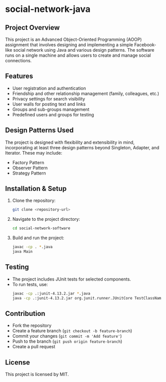 # social-network-java

## Project Overview
This project is an Advanced Object-Oriented Programming (AOOP) assignment that involves designing and implementing a simple Facebook-like social network using Java and various design patterns. The software runs on a single machine and allows users to create and manage social connections.

## Features
- User registration and authentication
- Friendship and other relationship management (family, colleagues, etc.)
- Privacy settings for search visibility
- User walls for posting text and links
- Groups and sub-groups management
- Predefined users and groups for testing

## Design Patterns Used
The project is designed with flexibility and extensibility in mind, incorporating at least three design patterns beyond Singleton, Adapter, and Iterator. These may include:
- Factory Pattern
- Observer Pattern
- Strategy Pattern

## Installation & Setup
1. Clone the repository:
   ```sh
   git clone <repository-url>
   ```
2. Navigate to the project directory:
   ```sh
   cd social-network-software
   ```
3. Build and run the project:
   ```sh
   javac -cp . *.java
   java Main
   ```

## Testing
- The project includes JUnit tests for selected components.
- To run tests, use:
  ```sh
  javac -cp .:junit-4.13.2.jar *.java
  java -cp .:junit-4.13.2.jar org.junit.runner.JUnitCore TestClassName
  ```

## Contribution
- Fork the repository
- Create a feature branch (`git checkout -b feature-branch`)
- Commit your changes (`git commit -m 'Add feature'`)
- Push to the branch (`git push origin feature-branch`)
- Create a pull request

## License
This project is licensed by MIT.

